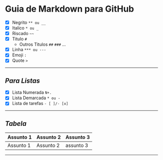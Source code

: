 # **Guia de Markdown para GitHub**

- [x] Negrito `** ou __`
- [x] Italico `* ou _`
- [x] Riscado `~~`
- [x] Titulo `#`
   * Outros Titulos `##` `###` ...
- [x] Linha `*** ou ---`
- [x] Emoji `:`
- [x] Quote `>`
---

## __*Para Listas*__ 
- [x] Lista Numerada `N+.`
- [x] Lista Demarcada `* ou -`
- [x] Lista de tarefas `- [ ]/- [x]`
---

## __*Tabela*__
Assunto 1 | Assunto 2 | Assunto 3
--- | --- | ---
Assunto 1 | Assunto 2 | assunto 3
---
